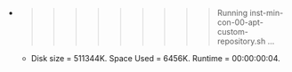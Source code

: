* >>>>>>>>> Running inst-min-con-00-apt-custom-repository.sh ...
  * Disk size = 511344K. Space Used = 6456K. Runtime = 00:00:00:04.
